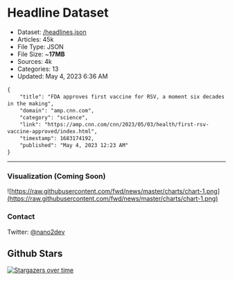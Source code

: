 # Headline Dataset

- Dataset: [/headlines.json](https://raw.githubusercontent.com/fwd/news/master/headlines.json) 
- Articles: 45k
- File Type: JSON
- File Size: ~**17MB**
- Sources: 4k
- Categories: 13
- Updated: May 4, 2023 6:36 AM

```
{
    "title": "FDA approves first vaccine for RSV, a moment six decades in the making",
    "domain": "amp.cnn.com",
    "category": "science",
    "link": "https://amp.cnn.com/cnn/2023/05/03/health/first-rsv-vaccine-approved/index.html",
    "timestamp": 1683174192,
    "published": "May 4, 2023 12:23 AM"
}
```

---

### Visualization (Coming Soon)

![https://raw.githubusercontent.com/fwd/news/master/charts/chart-1.png](https://raw.githubusercontent.com/fwd/news/master/charts/chart-1.png)

### Contact 

Twitter: [@nano2dev](https://twitter.com/nano2dev)

## Github Stars

[![Stargazers over time](https://starchart.cc/fwd/news.svg)](https://starchart.cc/fwd/news)
